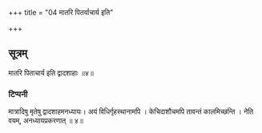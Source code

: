 +++
title = "04 मातरि पितर्याचार्य इति"

+++
## सूत्रम्
मातरि पिताचार्य इति द्वादशाहाः ॥४॥  
### टिप्पनी
मात्रादिषु मृतेषु द्वादशाहमनध्यायः। अयं विधिर्गृहस्थानामपि । केचिदाशौचमपि तावन्तं कालमिच्छन्ति । नेति वयम्, अनध्यायप्रकरणात् ॥ ४॥  
